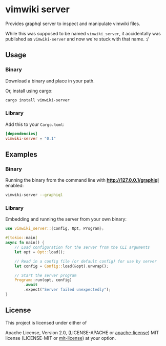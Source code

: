 # vimwiki server

Provides graphql server to inspect and manipulate vimwiki files.

While this was supposed to be named `vimwiki_server`, it accidentally was
published as `vimwiki-server` and now we're stuck with that name. :/

## Usage

### Binary

Download a binary and place in your path.

Or, install using cargo:

```bash
cargo install vimwiki-server
```

### Library

Add this to your `Cargo.toml`:

```toml
[dependencies]
vimwiki-server = "0.1"
```

## Examples

### Binary

Running the binary from the command line with **http://127.0.0.1/graphiql**
enabled:

```bash
vimwiki-server --graphiql
```

### Library

Embedding and running the server from your own binary:

```rust
use vimwiki_server::{Config, Opt, Program};

#[tokio::main]
async fn main() {
    // Load configuration for the server from the CLI arguments
    let opt = Opt::load();

    // Read in a config file (or default config) for use by server
    let config = Config::load(&opt).unwrap();

    // Start the server program
    Program::run(opt, config)
        .await
        .expect("Server failed unexpectedly");
}
```

## License

This project is licensed under either of

Apache License, Version 2.0, (LICENSE-APACHE or
[apache-license][apache-license]) MIT license (LICENSE-MIT or
[mit-license][mit-license]) at your option.

[apache-license]: http://www.apache.org/licenses/LICENSE-2.0
[mit-license]: http://opensource.org/licenses/MIT
